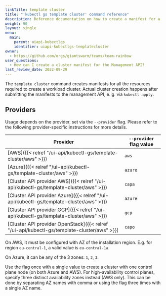```yaml
---
linkTitle: template cluster
title: "'kubectl gs template cluster' command reference"
description: Reference documentation on how to create a manifest for a Cluster using 'kubectl gs'.
weight: 90
layout: single
menu:
  main:
    parent: uiapi-kubectlgs
    identifier: uiapi-kubectlgs-templatecluster
owner:
  - https://github.com/orgs/giantswarm/teams/team-rainbow
user_questions:
  - How can I create a cluster manifest for the Management API?
last_review_date: 2022-09-29
---
```


The `template cluster` command creates manifests for all the resources required to create a workload cluster. Actual cluster creation happens after submitting the manifests to the management API, e. g. via `kubectl apply`.

## Providers

Usage depends on the provider, set via the `--provider` flag. Please refer to the following provider-specific instructions for more details.

| Provider | `--provider` flag value |
|-|-|
| [AWS]({{< relref "/ui-api/kubectl-gs/template-cluster/aws" >}}) | `aws` |
| [Azure]({{< relref "/ui-api/kubectl-gs/template-cluster/aws" >}}) | `azure` |
| [Cluster API provider AWS]({{< relref "/ui-api/kubectl-gs/template-cluster/aws" >}}) | `capa` |
| [Cluster API provider Azure]({{< relref "/ui-api/kubectl-gs/template-cluster/aws" >}}) | `azure` |
| [Cluster API provider GCP]({{< relref "/ui-api/kubectl-gs/template-cluster/aws" >}}) | `gcp` |
| [Cluster API provider OpenStack]({{< relref "/ui-api/kubectl-gs/template-cluster/aws" >}}) | `capo` |

On AWS, it must be configured with AZ of the installation region. E.g. for region `eu-central-1`, a valid value is `eu-central-1a`.

On Azure, it can be any of the 3 zones: `1`, `2`, `3`.

Use the flag once with a single value to create a cluster with one control plane node (on both Azure and AWS). For high-availability control planes, specify three distinct availability zones instead (AWS only). This can be done by separating AZ names with comma or using the flag three times with a single AZ name.
